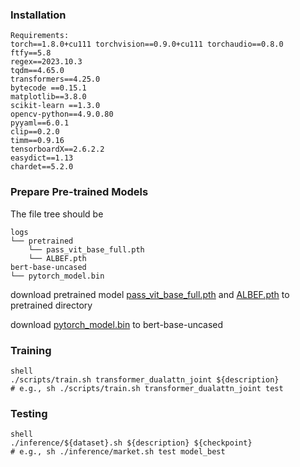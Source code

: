 ### Installation
```
Requirements:
torch==1.8.0+cu111 torchvision==0.9.0+cu111 torchaudio==0.8.0
ftfy==5.8
regex==2023.10.3 
tqdm==4.65.0
transformers==4.25.0
bytecode ==0.15.1
matplotlib==3.8.0
scikit-learn ==1.3.0
opencv-python==4.9.0.80
pyyaml==6.0.1
clip==0.2.0
timm==0.9.16
tensorboardX==2.6.2.2
easydict==1.13
chardet==5.2.0
```

### Prepare Pre-trained Models
The file tree should be
```
logs
└── pretrained
    └── pass_vit_base_full.pth
    └── ALBEF.pth
bert-base-uncased
└── pytorch_model.bin
```

download pretrained model [pass_vit_base_full.pth](https://drive.google.com/file/d/1sZUrabY6Lke-BJoxOEviX5ALJ017x4Ft/view) and [ALBEF.pth](https://storage.googleapis.com/sfr-pcl-data-research/ALBEF/ALBEF.pth) to pretrained directory

download [pytorch_model.bin](https://huggingface.co/google-bert/bert-base-uncased/blob/main/pytorch_model.bin) to bert-base-uncased


### Training

```
shell
./scripts/train.sh transformer_dualattn_joint ${description}
# e.g., sh ./scripts/train.sh transformer_dualattn_joint test
```


### Testing

```
shell
./inference/${dataset}.sh ${description} ${checkpoint}
# e.g., sh ./inference/market.sh test model_best
```